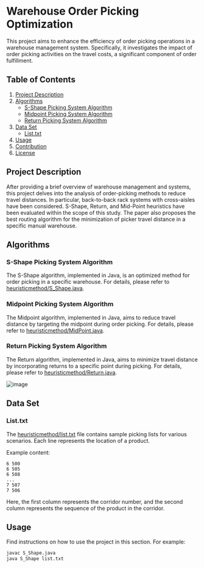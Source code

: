 # Warehouse Order Picking Optimization

This project aims to enhance the efficiency of order picking operations in a warehouse management system. Specifically, it investigates the impact of order picking activities on the travel costs, a significant component of order fulfillment. 

## Table of Contents

1. [Project Description](#project-description)
2. [Algorithms](#algorithms)
   - [S-Shape Picking System Algorithm](#s-shape-picking-system-algorithm)
   - [Midpoint Picking System Algorithm](#midpoint-picking-system-algorithm)
   - [Return Picking System Algorithm](#return-picking-system-algorithm)
3. [Data Set](#data-set)
   - [List.txt](#listtxt)
4. [Usage](#usage)
5. [Contribution](#contribution)
6. [License](#license)

## Project Description

After providing a brief overview of warehouse management and systems, this project delves into the analysis of order-picking methods to reduce travel distances. In particular, back-to-back rack systems with cross-aisles have been considered. S-Shape, Return, and Mid-Point heuristics have been evaluated within the scope of this study. The paper also proposes the best routing algorithm for the minimization of picker travel distance in a specific manual warehouse.

## Algorithms

### S-Shape Picking System Algorithm

The S-Shape algorithm, implemented in Java, is an optimized method for order picking in a specific warehouse. For details, please refer to [heuristicmethod/S_Shape.java](heuristicmethod/S_Shape.java).

### Midpoint Picking System Algorithm

The Midpoint algorithm, implemented in Java, aims to reduce travel distance by targeting the midpoint during order picking. For details, please refer to [heuristicmethod/MidPoint.java](heuristicmethod/MidPoint.java).

### Return Picking System Algorithm

The Return algorithm, implemented in Java, aims to minimize travel distance by incorporating returns to a specific point during picking. For details, please refer to [heuristicmethod/Return.java](heuristicmethod/Return.java).

![image](https://github.com/Nilhantopcu/In-Warehouse-Picking-System/assets/118310685/baaae3d0-0f91-4c48-97b2-fbe6a0640790)



## Data Set

### List.txt

The [heuristicmethod/list.txt](heuristicmethod/list.txt) file contains sample picking lists for various scenarios. Each line represents the location of a product.

Example content:

```plaintext
6 500
6 505
6 508
...
7 507
7 506
```

Here, the first column represents the corridor number, and the second column represents the sequence of the product in the corridor.

## Usage
Find instructions on how to use the project in this section. For example:
```bash
javac S_Shape.java
java S_Shape list.txt
```
